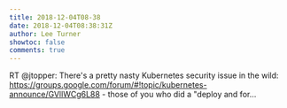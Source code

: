 ```yaml
---
title: 2018-12-04T08-38
date: 2018-12-04T08:38:31Z
author: Lee Turner
showtoc: false
comments: true
---
```


RT @jtopper: There's a pretty nasty Kubernetes security issue in the wild: https://groups.google.com/forum/#!topic/kubernetes-announce/GVllWCg6L88 - those of you who did a "deploy and for…

